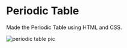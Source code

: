 # Periodic Table
Made the Periodic Table using HTML and CSS.

![periodic table pic]("periodic-table.png")
